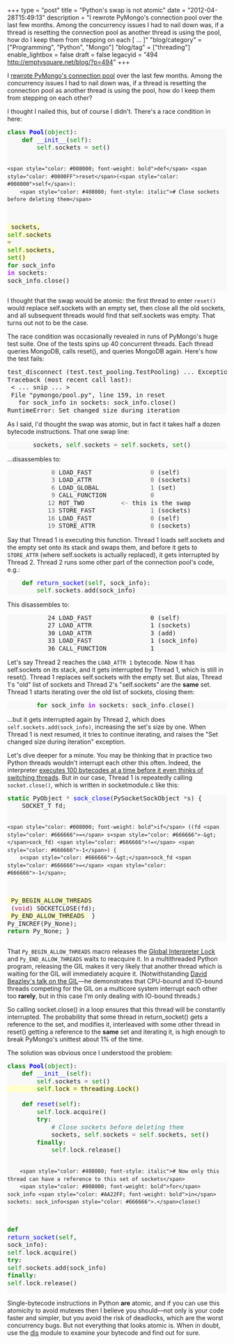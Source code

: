 +++
type = "post"
title = "Python's swap is not atomic"
date = "2012-04-28T15:49:13"
description = "I rewrote PyMongo's connection pool over the last few months. Among the concurrency issues I had to nail down was, if a thread is resetting the connection pool as another thread is using the pool, how do I keep them from stepping on each [ ... ]"
"blog/category" = ["Programming", "Python", "Mongo"]
"blog/tag" = ["threading"]
enable_lightbox = false
draft = false
legacyid = "494 http://emptysquare.net/blog/?p=494"
+++

<p>I <a href="/blog/requests-in-python-and-mongodb/">rewrote PyMongo's connection
pool</a> over the last few months.
Among the concurrency issues I had to nail down was, if a thread is
resetting the connection pool as another thread is using the pool, how
do I keep them from stepping on each other?</p>
<p>I thought I nailed this, but of course I didn't. There's a race
condition in here:</p>
<div class="codehilite" style="background: #f8f8f8"><pre style="line-height: 125%"><span style="color: #008000; font-weight: bold">class</span> <span style="color: #0000FF; font-weight: bold">Pool</span>(<span style="color: #008000">object</span>):
    <span style="color: #008000; font-weight: bold">def</span> <span style="color: #0000FF">__init__</span>(<span style="color: #008000">self</span>):
        <span style="color: #008000">self</span><span style="color: #666666">.</span>sockets <span style="color: #666666">=</span> <span style="color: #008000">set</span>()

    <span style="color: #008000; font-weight: bold">def</span> <span style="color: #0000FF">reset</span>(<span style="color: #008000">self</span>):
        <span style="color: #408080; font-style: italic"># Close sockets before deleting them</span>
<span style="background-color: #ffffcc">        sockets, <span style="color: #008000">self</span><span style="color: #666666">.</span>sockets <span style="color: #666666">=</span> <span style="color: #008000">self</span><span style="color: #666666">.</span>sockets, <span style="color: #008000">set</span>()
</span>        <span style="color: #008000; font-weight: bold">for</span> sock_info <span style="color: #AA22FF; font-weight: bold">in</span> sockets: sock_info<span style="color: #666666">.</span>close()
</pre></div>


<p>I thought that the swap would be atomic: the first thread to enter
<code>reset()</code> would replace self.sockets with an empty set, then close all
the old sockets, and all subsequent threads would find that self.sockets
was empty. That turns out not to be the case.</p>
<p>The race condition was occasionally revealed in runs of PyMongo's huge
test suite. One of the tests spins up 40 concurrent threads. Each thread
queries MongoDB, calls reset(), and queries MongoDB again. Here's how
the test fails:</p>
<div class="codehilite" style="background: #f8f8f8"><pre style="line-height: 125%">test_disconnect (test.test_pooling.TestPooling) ... Exception in thread Thread-45:
Traceback (most recent call last):
 &lt; ... snip ... &gt;
 File &quot;pymongo/pool.py&quot;, line 159, in reset
   for sock_info in sockets: sock_info.close()
RuntimeError: Set changed size during iteration
</pre></div>


<p>As I said, I'd thought the swap was atomic, but in fact it takes half a
dozen bytecode instructions. That one swap line:</p>
<div class="codehilite" style="background: #f8f8f8"><pre style="line-height: 125%">       sockets, <span style="color: #008000">self</span><span style="color: #666666">.</span>sockets <span style="color: #666666">=</span> <span style="color: #008000">self</span><span style="color: #666666">.</span>sockets, <span style="color: #008000">set</span>()
</pre></div>


<p>...disassembles to:</p>
<div class="codehilite" style="background: #f8f8f8"><pre style="line-height: 125%">            <span style="color: #666666">0</span> LOAD_FAST                <span style="color: #666666">0</span> (self)
            <span style="color: #666666">3</span> LOAD_ATTR                <span style="color: #666666">0</span> (sockets)
            <span style="color: #666666">6</span> LOAD_GLOBAL              <span style="color: #666666">1</span> (set)
            <span style="color: #666666">9</span> CALL_FUNCTION            <span style="color: #666666">0</span>
           <span style="color: #666666">12</span> ROT_TWO          <span style="color: #666666">&lt;-</span> this is the swap
           <span style="color: #666666">13</span> STORE_FAST               <span style="color: #666666">1</span> (sockets)
           <span style="color: #666666">16</span> LOAD_FAST                <span style="color: #666666">0</span> (self)
           <span style="color: #666666">19</span> STORE_ATTR               <span style="color: #666666">0</span> (sockets)
</pre></div>


<p>Say that Thread 1 is executing this function. Thread 1 loads
self.sockets and the empty set onto its stack and swaps them, and before
it gets to <code>STORE_ATTR</code> (where self.sockets is actually replaced), it
gets interrupted by Thread 2. Thread 2 runs some other part of the
connection pool's code, e.g.:</p>
<div class="codehilite" style="background: #f8f8f8"><pre style="line-height: 125%">    <span style="color: #008000; font-weight: bold">def</span> <span style="color: #0000FF">return_socket</span>(<span style="color: #008000">self</span>, sock_info):
        <span style="color: #008000">self</span><span style="color: #666666">.</span>sockets<span style="color: #666666">.</span>add(sock_info)
</pre></div>


<p>This disassembles to:</p>
<div class="codehilite" style="background: #f8f8f8"><pre style="line-height: 125%">           24 LOAD_FAST                0 (self)
           27 LOAD_ATTR                1 (sockets)
           30 LOAD_ATTR                3 (add)
           33 LOAD_FAST                1 (sock_info)
           36 CALL_FUNCTION            1
</pre></div>


<p>Let's say Thread 2 reaches the <code>LOAD_ATTR 1</code> bytecode. Now it has
self.sockets on its stack, and it gets interrupted by Thread 1, which is
still in reset(). Thread 1 replaces self.sockets with the empty set. But
alas, Thread 1's "old" list of sockets and Thread 2's "self.sockets" are
the <strong>same</strong> set. Thread 1 starts iterating over the old list of
sockets, closing them:</p>
<div class="codehilite" style="background: #f8f8f8"><pre style="line-height: 125%">        <span style="color: #008000; font-weight: bold">for</span> sock_info <span style="color: #AA22FF; font-weight: bold">in</span> sockets: sock_info<span style="color: #666666">.</span>close()
</pre></div>


<p>...but it gets interrupted again by Thread 2, which does
<code>self.sockets.add(sock_info)</code>, increasing the set's size by one. When
Thread 1 is next resumed, it tries to continue iterating, and raises the
"Set changed size during iteration" exception.</p>
<p>Let's dive deeper for a minute. You may be thinking that in practice two
Python threads wouldn't interrupt each other this often. Indeed, the
interpreter <a href="http://docs.python.org/library/sys.html#sys.setcheckinterval">executes 100 bytecodes at a time before it even thinks of
switching
threads</a>.
But in our case, Thread 1 is repeatedly calling <code>socket.close()</code>, which
is written in socketmodule.c like this:</p>
<div class="codehilite" style="background: #f8f8f8"><pre style="line-height: 125%"><span style="color: #008000; font-weight: bold">static</span> PyObject <span style="color: #666666">*</span> <span style="color: #0000FF">sock_close</span>(PySocketSockObject <span style="color: #666666">*</span>s) {
    SOCKET_T fd;

    <span style="color: #008000; font-weight: bold">if</span> ((fd <span style="color: #666666">=</span> s<span style="color: #666666">-&gt;</span>sock_fd) <span style="color: #666666">!=</span> <span style="color: #666666">-1</span>) {
        s<span style="color: #666666">-&gt;</span>sock_fd <span style="color: #666666">=</span> <span style="color: #666666">-1</span>;
<span style="background-color: #ffffcc">        Py_BEGIN_ALLOW_THREADS
</span>        (<span style="color: #B00040">void</span>) SOCKETCLOSE(fd);
<span style="background-color: #ffffcc">        Py_END_ALLOW_THREADS
</span>    }
    Py_INCREF(Py_None);
    <span style="color: #008000; font-weight: bold">return</span> Py_None;
}
</pre></div>


<p>That <code>Py_BEGIN_ALLOW_THREADS</code> macro releases the <a href="http://wiki.python.org/moin/GlobalInterpreterLock">Global Interpreter
Lock</a> and
<code>Py_END_ALLOW_THREADS</code> waits to reacquire it. In a multithreaded Python
program, releasing the GIL makes it very likely that another thread
which is waiting for the GIL will immediately acquire it.
(Notwithstanding <a href="http://pyvideo.org/video/588/mindblowing-python-gil">David Beazley's talk on the
GIL</a>&mdash;he
demonstrates that CPU-bound and IO-bound threads competing for the GIL
on a multicore system interrupt each other too <strong>rarely</strong>, but in this
case I'm only dealing with IO-bound threads.)</p>
<p>So calling socket.close() in a loop ensures that this thread will be
constantly interrupted. The probability that some thread in
return_socket() gets a reference to the set, and modifies it,
interleaved with some other thread in reset() getting a reference to the
<strong>same</strong> set and iterating it, is high enough to break PyMongo's
unittest about 1% of the time.</p>
<p>The solution was obvious once I understood the problem:</p>
<div class="codehilite" style="background: #f8f8f8"><pre style="line-height: 125%"><span style="color: #008000; font-weight: bold">class</span> <span style="color: #0000FF; font-weight: bold">Pool</span>(<span style="color: #008000">object</span>):
    <span style="color: #008000; font-weight: bold">def</span> <span style="color: #0000FF">__init__</span>(<span style="color: #008000">self</span>):
        <span style="color: #008000">self</span><span style="color: #666666">.</span>sockets <span style="color: #666666">=</span> <span style="color: #008000">set</span>()
<span style="background-color: #ffffcc">        <span style="color: #008000">self</span><span style="color: #666666">.</span>lock <span style="color: #666666">=</span> threading<span style="color: #666666">.</span>Lock()
</span>
    <span style="color: #008000; font-weight: bold">def</span> <span style="color: #0000FF">reset</span>(<span style="color: #008000">self</span>):
        <span style="color: #008000">self</span><span style="color: #666666">.</span>lock<span style="color: #666666">.</span>acquire()
        <span style="color: #008000; font-weight: bold">try</span>:
            <span style="color: #408080; font-style: italic"># Close sockets before deleting them</span>
            sockets, <span style="color: #008000">self</span><span style="color: #666666">.</span>sockets <span style="color: #666666">=</span> <span style="color: #008000">self</span><span style="color: #666666">.</span>sockets, <span style="color: #008000">set</span>()
        <span style="color: #008000; font-weight: bold">finally</span>:
            <span style="color: #008000">self</span><span style="color: #666666">.</span>lock<span style="color: #666666">.</span>release()

        <span style="color: #408080; font-style: italic"># Now only this thread can have a reference to this set of sockets</span>
        <span style="color: #008000; font-weight: bold">for</span> sock_info <span style="color: #AA22FF; font-weight: bold">in</span> sockets: sock_info<span style="color: #666666">.</span>close()

   <span style="color: #008000; font-weight: bold">def</span> <span style="color: #0000FF">return_socket</span>(<span style="color: #008000">self</span>, sock_info):
        <span style="color: #008000">self</span><span style="color: #666666">.</span>lock<span style="color: #666666">.</span>acquire()
        <span style="color: #008000; font-weight: bold">try</span>:
            <span style="color: #008000">self</span><span style="color: #666666">.</span>sockets<span style="color: #666666">.</span>add(sock_info)
        <span style="color: #008000; font-weight: bold">finally</span>:
            <span style="color: #008000">self</span><span style="color: #666666">.</span>lock<span style="color: #666666">.</span>release()
</pre></div>


<p>Single-bytecode instructions in Python <strong>are</strong> atomic, and if you can
use this atomicity to avoid mutexes then I believe you should—not only
is your code faster and simpler, but you avoid the risk of deadlocks,
which are the worst concurrency bugs. But not everything that looks
atomic is. When in doubt, use the
<a href="http://docs.python.org/py3k/library/dis.html">dis</a> module to examine
your bytecode and find out for sure.</p>
    